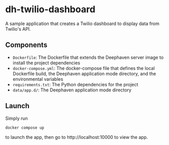 # dh-twilio-dashboard

A sample application that creates a Twilio dashboard to display data from Twilio's API.

## Components

* `Dockerfile`: The Dockerfile that extends the Deephaven server image to install the project dependencies
* `docker-compose.yml`: The docker-compose file that defines the local Dockerfile build, the Deephaven application mode directory, and the environmental variables
* `requirements.txt`: The Python dependencies for the project
* `data/app.d/`: The Deephaven application mode directory

## Launch

Simply run

```
docker compose up
```

to launch the app, then go to http://localhost:10000 to view the app.
